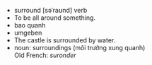 - surround	[səˈraʊnd]	verb	
- To be all around something.
- bao quanh
- umgeben
- The castle is surrounded by water.
- noun: surroundings (môi trường xung quanh)	
Old French: *suronder*